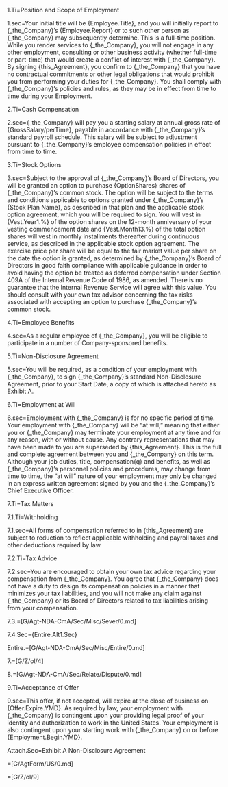 1.Ti=Position and Scope of Employment

1.sec=Your initial title will be {Employee.Title}, and you will initially report to {_the_Company}’s {Employee.Report} or to such other person as {_the_Company} may subsequently determine.  This is a full-time position.  While you render services to {_the_Company}, you will not engage in any other employment, consulting or other business activity (whether full-time or part-time) that would create a conflict of interest with {_the_Company}.  By signing {this_Agreement}, you confirm to {_the_Company} that you have no contractual commitments or other legal obligations that would prohibit you from performing your duties for {_the_Company}. You shall comply with {_the_Company}’s policies and rules, as they may be in effect from time to time during your Employment.

2.Ti=Cash Compensation

2.sec={_the_Company} will pay you a starting salary at annual gross rate of {GrossSalary/perTime}, payable in accordance with {_the_Company}’s standard payroll schedule.  This salary will be subject to adjustment pursuant to {_the_Company}’s employee compensation policies in effect from time to time.

3.Ti=Stock Options

3.sec=Subject to the approval of {_the_Company}’s Board of Directors, you will be granted an option to purchase {OptionShares} shares of {_the_Company}’s common stock.  The option will be subject to the terms and conditions applicable to options granted under {_the_Company}’s {Stock Plan Name}, as described in that plan and the applicable stock option agreement, which you will be required to sign.  You will vest in {Vest.Year1.%} of the option shares on the 12-month anniversary of your vesting commencement date and {Vest.Month13.%} of the total option shares will vest in monthly installments thereafter during continuous service, as described in the applicable stock option agreement.  The exercise price per share will be equal to the fair market value per share on the date the option is granted, as determined by {_the_Company}’s Board of Directors in good faith compliance with applicable guidance in order to avoid having the option be treated as deferred compensation under Section 409A of the Internal Revenue Code of 1986, as amended.  There is no guarantee that the Internal Revenue Service will agree with this value.  You should consult with your own tax advisor concerning the tax risks associated with accepting an option to purchase {_the_Company}’s common stock.

4.Ti=Employee Benefits

4.sec=As a regular employee of {_the_Company}, you will be eligible to participate in a number of Company-sponsored benefits.  

5.Ti=Non-Disclosure  Agreement

5.sec=You will be required, as a condition of your employment with {_the_Company}, to sign {_the_Company}’s standard Non-Disclosure Agreement, prior to your Start Date, a copy of which is attached hereto as Exhibit A.

6.Ti=Employment at Will

6.sec=Employment with {_the_Company} is for no specific period of time.  Your employment with {_the_Company} will be “at will,” meaning that either you or {_the_Company} may terminate your employment at any time and for any reason, with or without cause.  Any contrary representations that may have been made to you are superseded by {this_Agreement}.  This is the full and complete agreement between you and {_the_Company} on this term.  Although your job duties, title, compensation{q} and benefits, as well as {_the_Company}’s personnel policies and procedures, may change from time to time, the “at will” nature of your employment may only be changed in an express written agreement signed by you and the {_the_Company}’s Chief Executive Officer. 

7.Ti=Tax Matters

7.1.Ti=Withholding

7.1.sec=All forms of compensation referred to in {this_Agreement} are subject to reduction to reflect applicable withholding and payroll taxes and other deductions required by law.


7.2.Ti=Tax Advice

7.2.sec=You are encouraged to obtain your own tax advice regarding your compensation from {_the_Company}.  You agree that {_the_Company} does not have a duty to design its compensation policies in a manner that minimizes your tax liabilities, and you will not make any claim against {_the_Company} or its Board of Directors related to tax liabilities arising from your compensation.

7.3.=[G/Agt-NDA-CmA/Sec/Misc/Sever/0.md]

7.4.Sec={Entire.Alt1.Sec}

Entire.=[G/Agt-NDA-CmA/Sec/Misc/Entire/0.md]

7.=[G/Z/ol/4]

8.=[G/Agt-NDA-CmA/Sec/Relate/Dispute/0.md]

9.Ti=Acceptance of Offer

9.sec=This offer, if not accepted, will expire at the close of business on {Offer.Expire.YMD}.  As required by law, your employment with {_the_Company} is contingent upon your providing legal proof of your identity and authorization to work in the United States.  Your employment is also contingent upon your starting work with {_the_Company} on or before {Employment.Begin.YMD}.

Attach.Sec=Exhibit A Non-Disclosure Agreement 

=[G/AgtForm/US/0.md]

=[G/Z/ol/9]